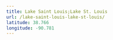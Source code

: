 ```yaml
---
title: Lake Saint Louis;Lake St. Louis
url: /lake-saint-louis-lake-st-louis/
latitude: 38.766
longitude: -90.781
---
```


